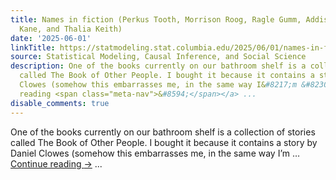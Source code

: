 ```yaml
---
title: Names in fiction (Perkus Tooth, Morrison Roog, Ragle Gumm, Addison Doug, Bodie
  Kane, and Thalia Keith)
date: '2025-06-01'
linkTitle: https://statmodeling.stat.columbia.edu/2025/06/01/names-in-fiction-perkus-tooth-morrison-roog-ragle-gumm-addison-doug-bodie-kane-and-thalia-keith/
source: Statistical Modeling, Causal Inference, and Social Science
description: One of the books currently on our bathroom shelf is a collection of stories
  called The Book of Other People. I bought it because it contains a story by Daniel
  Clowes (somehow this embarrasses me, in the same way I&#8217;m &#8230; <a href="https://statmodeling.stat.columbia.edu/2025/06/01/names-in-fiction-perkus-tooth-morrison-roog-ragle-gumm-addison-doug-bodie-kane-and-thalia-keith/">Continue
  reading <span class="meta-nav">&#8594;</span></a> ...
disable_comments: true
---
```

One of the books currently on our bathroom shelf is a collection of stories called The Book of Other People. I bought it because it contains a story by Daniel Clowes (somehow this embarrasses me, in the same way I&#8217;m &#8230; <a href="https://statmodeling.stat.columbia.edu/2025/06/01/names-in-fiction-perkus-tooth-morrison-roog-ragle-gumm-addison-doug-bodie-kane-and-thalia-keith/">Continue reading <span class="meta-nav">&#8594;</span></a> ...